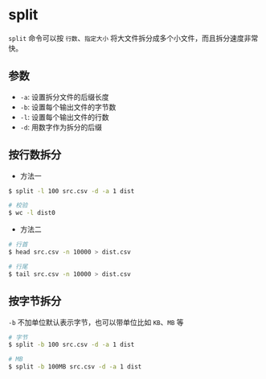 # split

`split` 命令可以按 `行数`、`指定大小` 将大文件拆分成多个小文件，而且拆分速度非常快。

## 参数

* `-a`: 设置拆分文件的后缀长度
* `-b`: 设置每个输出文件的字节数
* `-l`: 设置每个输出文件的行数
* `-d`: 用数字作为拆分的后缀

## 按行数拆分

* 方法一

```bash
$ split -l 100 src.csv -d -a 1 dist

# 校验
$ wc -l dist0
```

* 方法二

```bash
# 行首
$ head src.csv -n 10000 > dist.csv

# 行尾
$ tail src.csv -n 10000 > dist.csv
```

## 按字节拆分

`-b` 不加单位默认表示字节，也可以带单位比如 `KB`、`MB` 等

```bash
# 字节
$ split -b 100 src.csv -d -a 1 dist

# MB
$ split -b 100MB src.csv -d -a 1 dist
```